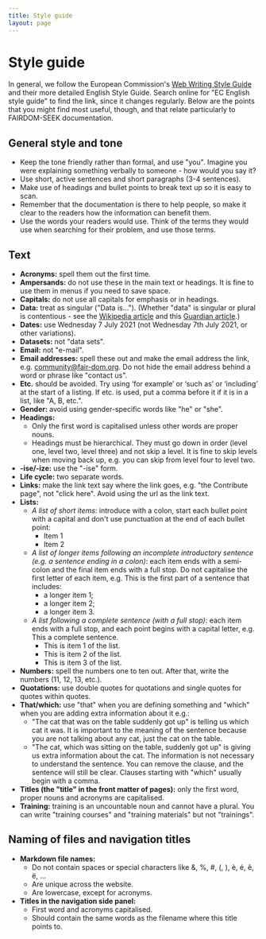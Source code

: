 ```yaml
---
title: Style guide
layout: page
---
```


# Style guide

In general, we follow the European Commission's [Web Writing Style Guide](https://wikis.ec.europa.eu/display/WEBGUIDE/02.+Web+writing+guidelines) and their more detailed English Style Guide. Search online for "EC English style guide" to find the link, since it changes regularly. Below are the points that you might find most useful, though, and that relate particularly to FAIRDOM-SEEK documentation. 

## General style and tone
 * Keep the tone friendly rather than formal, and use "you". Imagine you were explaining something verbally to someone - how would you say it?
 * Use short, active sentences and short paragraphs (3-4 sentences).
 * Make use of headings and bullet points to break text up so it is easy to scan.
 * Remember that the documentation is there to help people, so make it clear to the readers how the information can benefit them.
 * Use the words your readers would use. Think of the terms they would use when searching for their problem, and use those terms.

## Text
 * **Acronyms:** spell them out the first time.
 * **Ampersands:** do not use these in the main text or headings. It is fine to use them in menus if you need to save space.
 * **Capitals:** do not use all capitals for emphasis or in headings.
 * **Data:** treat as singular ("Data is..."). (Whether "data" is singular or plural is contentious - see the [Wikipedia article](https://en.wikipedia.org/wiki/Data_(word)) and this [Guardian article](https://www.theguardian.com/news/datablog/2010/jul/16/data-plural-singular).)
 * **Dates:** use Wednesday 7 July 2021 (not Wednesday 7th July 2021, or other variations).
 * **Datasets:** not "data sets".
 * **Email:** not "e-mail".
 * **Email addresses:** spell these out and make the email address the link, e.g. [community@fair-dom.org](mailto:community@fair-dom.org). Do not hide the email address behind a word or phrase like "contact us".
 * **Etc.** should be avoided. Try using ‘for example’ or ‘such as’ or ‘including’ at the start of a listing. If etc. is used, put a comma before it if it is in a list, like "A, B, etc.".
 * **Gender:** avoid using gender-specific words like "he" or "she".
 * **Headings:**
    * Only the first word is capitalised unless other words are proper nouns.
    * Headings must be hierarchical. They must go down in order (level one, level two, level three) and not skip a level. It is fine to skip levels when moving back up, e.g. you can skip from level four to level two.
 * **-ise/-ize:** use the "-ise" form.
 * **Life cycle:** two separate words.
 * **Links:** make the link text say where the link goes, e.g. "the Contribute page", not "click here". Avoid using the url as the link text.
 * **Lists:**
    * _A list of short items_: introduce with a colon, start each bullet point with a capital and don't use punctuation at the end of each bullet point:
        * Item 1
        * Item 2
    * _A list of longer items following an incomplete introductory sentence (e.g. a sentence ending in a colon)_: each item ends with a semi-colon and the final item ends with a full stop. Do not capitalise the first letter of each item, e.g. This is the first part of a sentence that includes:
        * a longer item 1;
        * a longer item 2;
        * a longer item 3.
    * _A list following a complete sentence (with a full stop)_: each item ends with a full stop, and each point begins with a capital letter, e.g. This a complete sentence.
        * This is item 1 of the list.
        * This is item 2 of the list.
        * This is item 3 of the list.
 * **Numbers:** spell the numbers one to ten out. After that, write the numbers (11, 12, 13, etc.).
 * **Quotations:** use double quotes for quotations and single quotes for quotes within quotes.
 * **That/which:** use "that" when you are defining something and "which" when you are adding extra information about it e.g.:
    * "The cat that was on the table suddenly got up" is telling us which cat it was. It is important to the meaning of the sentence because you are not talking about any cat, just the cat on the table.
    * "The cat, which was sitting on the table, suddenly got up" is giving us extra information about the cat. The information is not necessary to understand the sentence. You can remove the clause, and the sentence will still be clear. Clauses starting with "which" usually begin with a comma.
 * **Titles (the "title" in the front matter of pages):** only the first word, proper nouns and acronyms are capitalised.
 * **Training:** training is an uncountable noun and cannot have a plural. You can write "training courses" and "training materials" but not "trainings".


## Naming of files and navigation titles

 * **Markdown file names:**
   * Do not contain spaces or special characters like &, %, #, (, ), è, é, ê, ë, ...
   * Are unique across the website.
   * Are lowercase, except for acronyms.
 * **Titles in the navigation side panel:**
   * First word and acronyms capitalised.
   * Should contain the same words as the filename where this title points to.
